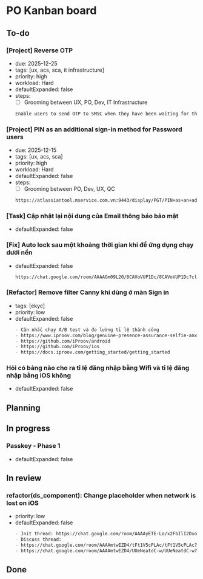 # PO Kanban board

## To-do

### [Project] Reverse OTP

  - due: 2025-12-25
  - tags: [ux, acs, sca, it infrastructure]
  - priority: high
  - workload: Hard
  - defaultExpanded: false
  - steps:
      - [ ] Grooming between UX, PO, Dev, IT Infrastructure
    ```md
    Enable users to send OTP to SMSC when they have been waiting for the SMS OTP or Voice OTP for too long
    ```

### [Project] PIN as an additional sign-in method for Password users

  - due: 2025-12-15
  - tags: [ux, acs, sca]
  - priority: high
  - workload: Hard
  - defaultExpanded: false
  - steps:
      - [ ] Grooming between PO, Dev, UX, QC
    ```md
    https://atlassiantool.mservice.com.vn:9443/display/PGT/PIN+as+an+additional+sign-in+method+for+Password+users
    ```

### [Task] Cập nhật lại nội dung của Email thông báo bảo mật

  - defaultExpanded: false

### [Fix] Auto lock sau một khoảng thời gian khi để ứng dụng chạy dưới nền

  - defaultExpanded: false
    ```md
    https://chat.google.com/room/AAAAGm09L20/8CAVoVUP1Dc/8CAVoVUP1Dc?cls=10
    ```

### [Refactor] Remove filter Canny khi dùng ở màn Sign in

  - tags: [ekyc]
  - priority: low
  - defaultExpanded: false
    ```md
    - Cân nhắc chạy A/B test và đo lường tỉ lệ thành công
    - https://www.iproov.com/blog/genuine-presence-assurance-selfie-anxiety
    - https://github.com/iProov/android
    - https://github.com/iProov/ios
    - https://docs.iproov.com/getting_started/getting_started
    ```

### Hỏi có bảng nào cho ra tỉ lệ đăng nhập bằng Wifi và tỉ lệ đăng nhập bằng iOS không

  - defaultExpanded: false

## Planning

## In progress

### Passkey - Phase 1

  - defaultExpanded: false

## In review

### refactor(ds_component): Change placeholder when network is lost on iOS

  - priority: low
  - defaultExpanded: false
    ```md
    - Init thread: https://chat.google.com/room/AAAAyETE-Lo/x2FbIlI2Dxo/x2FbIlI2Dxo?cls=10
    - Discuss thread:
    - https://chat.google.com/room/AAAAmtwEZD4/tFt1V5cPLAc/tFt1V5cPLAc?cls=10
    - https://chat.google.com/room/AAAAmtwEZD4/UUeNeatdC-w/UUeNeatdC-w?cls=10
    ```

## Done

